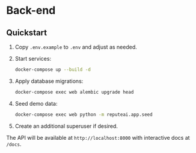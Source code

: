 # Back-end

## Quickstart

1. Copy `.env.example` to `.env` and adjust as needed.
2. Start services:

   ```bash
   docker-compose up --build -d
   ```

3. Apply database migrations:

   ```bash
   docker-compose exec web alembic upgrade head
   ```

4. Seed demo data:

   ```bash
   docker-compose exec web python -m reputeai.app.seed
   ```

5. Create an additional superuser if desired.

The API will be available at `http://localhost:8000` with interactive docs at `/docs`.